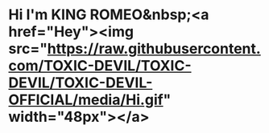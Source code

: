 # Hi I'm KING ROMEO&amp;nbsp;&lt;a href="Hey">&lt;img src="https://raw.githubusercontent.com/TOXIC-DEVIL/TOXIC-DEVIL/TOXIC-DEVIL-OFFICIAL/media/Hi.gif" width="48px">&lt;/a>
